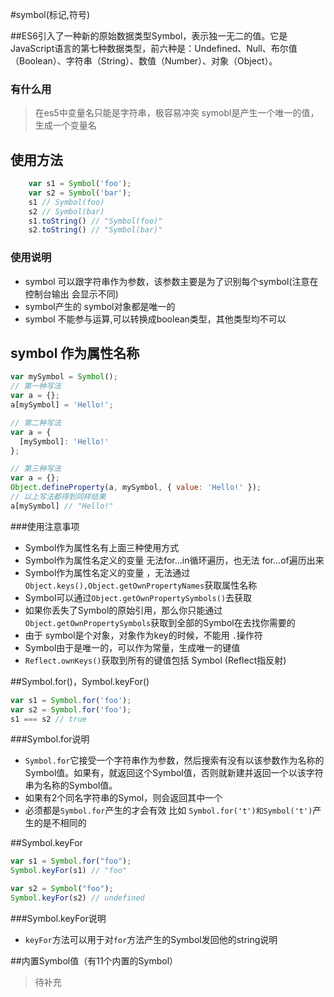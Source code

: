 #symbol(标记,符号)

##ES6引入了一种新的原始数据类型Symbol，表示独一无二的值。它是JavaScript语言的第七种数据类型，前六种是：Undefined、Null、布尔值（Boolean）、字符串（String）、数值（Number）、对象（Object）。

### 有什么用
>在es5中变量名只能是字符串，极容易冲突 symobl是产生一个唯一的值，生成一个变量名

## 使用方法
``` javascript
	var s1 = Symbol('foo');
	var s2 = Symbol('bar');
	s1 // Symbol(foo)
	s2 // Symbol(bar)
	s1.toString() // "Symbol(foo)"
	s2.toString() // "Symbol(bar)"
```
### 使用说明
- symbol 可以跟字符串作为参数，该参数主要是为了识别每个symbol(注意在控制台输出 会显示不同)
-  symbol产生的 symbol对象都是唯一的
-  symbol 不能参与运算,可以转换成boolean类型，其他类型均不可以


## symbol 作为属性名称

``` javascript
var mySymbol = Symbol();
// 第一种写法
var a = {};
a[mySymbol] = 'Hello!';

// 第二种写法
var a = {
  [mySymbol]: 'Hello!'
};

// 第三种写法
var a = {};
Object.defineProperty(a, mySymbol, { value: 'Hello!' });
// 以上写法都得到同样结果
a[mySymbol] // "Hello!"
```

###使用注意事项
- Symbol作为属性名有上面三种使用方式
- Symbol作为属性名定义的变量 无法for...in循环遍历，也无法 for...of遍历出来
- Symbol作为属性名定义的变量 ，无法通过```Object.keys(),Object.getOwnPropertyNames```获取属性名称
- Symbol可以通过```Object.getOwnPropertySymbols()```去获取
- 如果你丢失了Symbol的原始引用，那么你只能通过```Object.getOwnPropertySymbols```获取到全部的Symbol在去找你需要的
- 由于 symbol是个对象，对象作为key的时候，不能用 ```.```操作符
- Symbol由于是唯一的，可以作为常量，生成唯一的键值
- ```Reflect.ownKeys()```获取到所有的键值包括 Symbol (Reflect指反射)

##Symbol.for()，Symbol.keyFor()
``` javascript
var s1 = Symbol.for('foo');
var s2 = Symbol.for('foo');
s1 === s2 // true
```

###Symbol.for说明
- ```Symbol.for```它接受一个字符串作为参数，然后搜索有没有以该参数作为名称的Symbol值。如果有，就返回这个Symbol值，否则就新建并返回一个以该字符串为名称的Symbol值。
- 如果有2个同名字符串的Symol，则会返回其中一个
- 必须都是```Symbol.for```产生的才会有效 比如 ```Symbol.for('t')和Symbol('t')```产生的是不相同的 

##Symbol.keyFor
``` javascript
var s1 = Symbol.for("foo");
Symbol.keyFor(s1) // "foo"

var s2 = Symbol("foo");
Symbol.keyFor(s2) // undefined
```

###Symbol.keyFor说明
- ```keyFor```方法可以用于对```for```方法产生的Symbol发回他的string说明

##内置Symbol值（有11个内置的Symbol）
> 待补充

